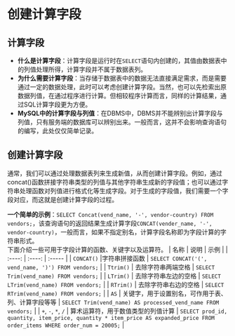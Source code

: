 # 创建计算字段

## 计算字段

- **什么是计算字段**：计算字段是运行时在`SELECT`语句内创建的，其值由数据表中的列值处理所得，计算字段并不属于数据表列。
- **为什么需要计算字段**：当存储于数据表中的数据无法直接满足需求，而是需要通过一定的数据处理，此时可以考虑创建计算字段。当然，也可以先检索出原数据列值，在通过程序进行计算。但相较程序计算而言，同样的计算结果，通过SQL计算字段更为方便。
- **MySQL中的计算字段与列值**：在DBMS中，DBMS并不能辨别出计算字段与列值，只有服务端的数据库可以辨别出来。一般而言，这并不会影响查询语句的编写，此处仅仅简单记录。

## 创建计算字段
通常，我们可以通过处理数据表列来生成新值，从而创建计算字段。例如，通过concat()函数拼接字符串类型的列值与其他字符串生成新的字段值；也可以通过字符串处理函数对列值进行格式化等生成字段。对于生成的字段值，我们需要一个字段对应，而这就是创建计算字段的过程。

**一个简单的示例**：`SELECT Concat(vend_name, '-', vendor-country) FROM vendors;`，该查询语句的返回结果生成计算字段`CONCAT(vender_name, '-', vendor-country)`，一般而言，如果不指定别名，计算字段名称即为字段计算的字符串形式。
<br>
下面介绍一些可用于字段计算的函数、关键字以及运算符。
| 名称 | 说明 | 示例 |
| :----: | :----: | :----- |
| `CONCAT()` |字符串拼接函数 | `SELECT CONCAT('(', vend_name, ')') FROM vendors;` |
| `Ttrim()` | 去除字符串两端空格 | `SELECT Trim(vend_name) FROM vendors;` |
| `LTrim()` | 去除字符串左边的空格 | `SELECT LTrim(vend_name) FROM vendors;` |
| `RTrim()` | 去除字符串右边的空格 | `SELECT RTrim(vend_name) FROM vendors;` |
| `AS` | 关键字，用于设置别名，可作用于表、列、计算字段等等 | `SELECT Trim(vend_name) AS processed_vend_name FROM vendors;` |
| `+`, `-`, `*`, `/` | 算术运算符，用于数值类型的列值计算 | `SELECT prod_id, quantity, item_price, quantity * item_price AS expanded_price FROM order_items WHERE order_num = 20005;` |
